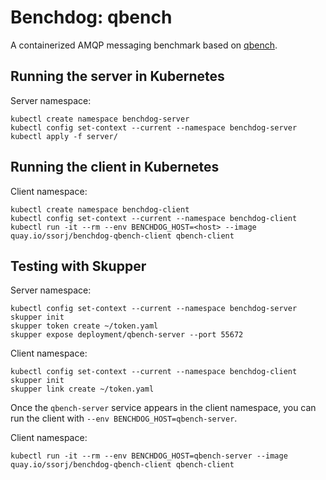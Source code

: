 # Benchdog: qbench

A containerized AMQP messaging benchmark based on [qbench][qbench].

[qbench]: https://github.com/ssorj/qbench

## Running the server in Kubernetes

Server namespace:

    kubectl create namespace benchdog-server
    kubectl config set-context --current --namespace benchdog-server
    kubectl apply -f server/

## Running the client in Kubernetes

Client namespace:

    kubectl create namespace benchdog-client
    kubectl config set-context --current --namespace benchdog-client
    kubectl run -it --rm --env BENCHDOG_HOST=<host> --image quay.io/ssorj/benchdog-qbench-client qbench-client

## Testing with Skupper

Server namespace:

    kubectl config set-context --current --namespace benchdog-server
    skupper init
    skupper token create ~/token.yaml
    skupper expose deployment/qbench-server --port 55672

Client namespace:

    kubectl config set-context --current --namespace benchdog-client
    skupper init
    skupper link create ~/token.yaml

Once the `qbench-server` service appears in the client namespace, you
can run the client with `--env BENCHDOG_HOST=qbench-server`.

Client namespace:

    kubectl run -it --rm --env BENCHDOG_HOST=qbench-server --image quay.io/ssorj/benchdog-qbench-client qbench-client
